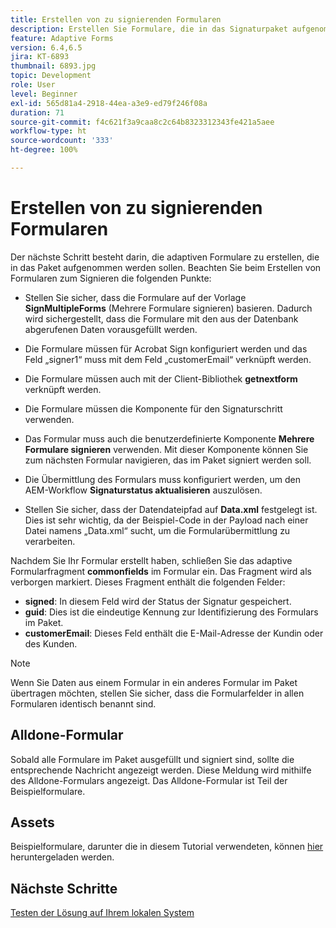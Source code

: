 ```yaml
---
title: Erstellen von zu signierenden Formularen
description: Erstellen Sie Formulare, die in das Signaturpaket aufgenommen werden müssen.
feature: Adaptive Forms
version: 6.4,6.5
jira: KT-6893
thumbnail: 6893.jpg
topic: Development
role: User
level: Beginner
exl-id: 565d81a4-2918-44ea-a3e9-ed79f246f08a
duration: 71
source-git-commit: f4c621f3a9caa8c2c64b8323312343fe421a5aee
workflow-type: ht
source-wordcount: '333'
ht-degree: 100%

---
```


# Erstellen von zu signierenden Formularen

Der nächste Schritt besteht darin, die adaptiven Formulare zu erstellen, die in das Paket aufgenommen werden sollen. Beachten Sie beim Erstellen von Formularen zum Signieren die folgenden Punkte:

* Stellen Sie sicher, dass die Formulare auf der Vorlage **SignMultipleForms** (Mehrere Formulare signieren) basieren. Dadurch wird sichergestellt, dass die Formulare mit den aus der Datenbank abgerufenen Daten vorausgefüllt werden.

* Die Formulare müssen für Acrobat Sign konfiguriert werden und das Feld „signer1“ muss mit dem Feld „customerEmail“ verknüpft werden.
* Die Formulare müssen auch mit der Client-Bibliothek **getnextform** verknüpft werden.
* Die Formulare müssen die Komponente für den Signaturschritt verwenden.
* Das Formular muss auch die benutzerdefinierte Komponente **Mehrere Formulare signieren** verwenden. Mit dieser Komponente können Sie zum nächsten Formular navigieren, das im Paket signiert werden soll.
* Die Übermittlung des Formulars muss konfiguriert werden, um den AEM-Workflow **Signaturstatus aktualisieren** auszulösen.
* Stellen Sie sicher, dass der Datendateipfad auf **Data.xml** festgelegt ist. Dies ist sehr wichtig, da der Beispiel-Code in der Payload nach einer Datei namens „Data.xml“ sucht, um die Formularübermittlung zu verarbeiten.

Nachdem Sie Ihr Formular erstellt haben, schließen Sie das adaptive Formularfragment **commonfields** im Formular ein. Das Fragment wird als verborgen markiert. Dieses Fragment enthält die folgenden Felder:

* **signed**: In diesem Feld wird der Status der Signatur gespeichert.
* **guid**: Dies ist die eindeutige Kennung zur Identifizierung des Formulars im Paket.
* **customerEmail**: Dieses Feld enthält die E-Mail-Adresse der Kundin oder des Kunden.



>[!NOTE]
>Wenn Sie Daten aus einem Formular in ein anderes Formular im Paket übertragen möchten, stellen Sie sicher, dass die Formularfelder in allen Formularen identisch benannt sind.

## Alldone-Formular

Sobald alle Formulare im Paket ausgefüllt und signiert sind, sollte die entsprechende Nachricht angezeigt werden. Diese Meldung wird mithilfe des Alldone-Formulars angezeigt. Das Alldone-Formular ist Teil der Beispielformulare.

## Assets

Beispielformulare, darunter die in diesem Tutorial verwendeten, können [hier](assets/forms-for-signing.zip) heruntergeladen werden.

## Nächste Schritte

[Testen der Lösung auf Ihrem lokalen System](./testing-and-trouble-shooting.md)
